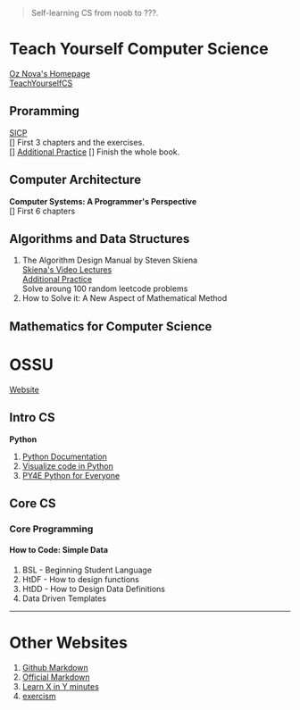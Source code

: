 > Self-learning CS from noob to ???.  
# Teach Yourself Computer Science
[Oz Nova's Homepage](https://ozwrites.com/)  
[TeachYourselfCS](https://teachyourselfcs.com/)
## Proramming
[SICP](https://sarabander.github.io/sicp/html/index.xhtml)  
[] First 3 chapters and the exercises.  
[] [Additional Practice](exercism.io)
[] Finish the whole book. 
## Computer Architecture
**Computer Systems: A Programmer's Perspective**  
[] First 6 chapters
## Algorithms and Data Structures
1. The Algorithm Design Manual by Steven Skiena  
[Skiena's Video Lectures](https://www3.cs.stonybrook.edu/~skiena/373/videos/)  
[Additional Practice](https://leetcode.com/)  
Solve aroung 100 random leetcode problems
2. How to Solve it: A New Aspect of Mathematical Method
## Mathematics for Computer Science

# OSSU
[Website](https://github.com/ossu/computer-science)
## Intro CS
**Python** 
1. [Python Documentation](https://docs.python.org/3/)  
2. [Visualize code in Python](https://pythontutor.com/visualize.html)
3. [PY4E Python for Everyone](https://www.py4e.com/)
## Core CS
### Core Programming
#### How to Code: Simple Data
1. BSL - Beginning Student Language
2. HtDF - How to design functions
3. HtDD - How to Design Data Definitions
4. Data Driven Templates
---
# Other Websites
1. [Github Markdown](https://docs.github.com/en/get-started/writing-on-github)
2. [Official Markdown](https://www.markdownguide.org/)
3. [Learn X in Y minutes](https://learnxinyminutes.com/)
4. [exercism](exercism.io)